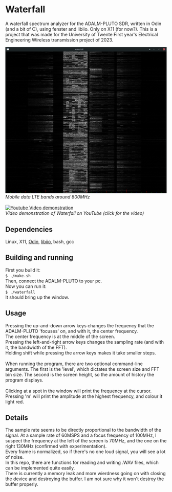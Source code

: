 # Waterfall
A waterfall spectrum analyzer for the ADALM-PLUTO SDR, written in Odin (and a bit of C), using fenster and libiio. Only on X11 (for now?).
This is a project that was made for the University of Twente First year's Electrical Engineering Wireless transmission project of 2023.

![Mobile data LTE bands around 800MHz](/LTE_bands.png "A picture of the LTE bands in the program")\
*Mobile data LTE bands around 800MHz*\
\
[![Youtube Video demonstration](http://img.youtube.com/vi/S-KG5fY48GU/0.jpg)](http://www.youtube.com/watch?v=S-KG5fY48GU "Demonstration of Waterfall")\
*Video demonstration of Waterfall on YouTube (click for the video)*

## Dependencies
Linux, X11, [Odin](https://github.com/odin-lang/Odin), [libiio](https://github.com/analogdevicesinc/libiio), bash, gcc

## Building and running
First you build it:\
`$ ./make.sh`\
Then, connect the ADALM-PLUTO to your pc.\
Now you can run it:\
`$ ./waterfall`\
It should bring up the window.

## Usage
Pressing the up-and-down arrow keys changes the frequency that the ADALM-PLUTO 'focuses' on, and with it, the center frequency.\
The center frequency is at the middle of the screen.\
Pressing the left-and-right arrow keys changes the sampling rate (and with it, the bandwidth of the FFT).\
Holding shift while pressing the arrow keys makes it take smaller steps.\
\
When running the program, there are two optional command-line arguments. The first is the 'level', which dictates the screen size and FFT bin size.
The second is the screen height, so the amount of history the program displays.\
\
Clicking at a spot in the window will print the frequency at the cursor.\
Pressing 'm' will print the amplitude at the highest frequency, and colour it light red.

## Details
The sample rate seems to be directly proportional to the bandwidth of the signal. At a sample rate of 60MSPS and a focus frequency of 100MHz,
I suspect the frequency at the left of the screen is 70MHz, and the one on the right 130MHz (confirmed with experimentation).\
Every frame is normalized, so if there's no one loud signal, you will see a lot of noise.\
In this repo, there are functions for reading and writing .WAV files, which can be implemented quite easily.\
There is currently a memory leak and more wierdness going on with closing the device and destroying the buffer. I am not sure why it won't destroy the buffer properly.
